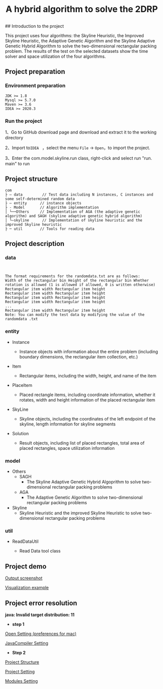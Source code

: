 <h1 align="center" style="margin: 30px 0 30px; font-weight: bold;">A hybrid algorithm to solve the 2DRP</h1>
## Introduction to the project

This project uses four algorithms: the Skyline Heuristic, the Improved Skyline Heuristic, the Adaptive Genetic Algorithm and the Skyline Adaptive Genetic Hybrid Algorithm to solve the two-dimensional rectangular packing problem. The results of the test on the selected datasets show the time solver and space utilization of the four algorithms.

## Project preparation

### Environment preparation

```text
JDK >= 1.8 
Mysql >= 5.7.0 
Maven >= 3.6
IDEA >= 2020.3
```

### Run the project

1、Go to GitHub download page and download and extract it to the working directory

2、Import to`IDEA ` ，select the menu  `File` -> `Open`，to import the project.

3、Enter the com.model.skyline.run class, right-click and select run "run. main" to run

## Project structure

```text
com     
├ – data		 // Test data including N instances, C instances and some self-determined random data
├ – entity 		// instance objects
├ - Model 		// Algorithm implementation
│ └──Others		// Implementation of AGA (the adaptive genetic algorithm) and SAGH (skyline adaptive genetic hybrid algorithm)
│ └—skyline		 // Implementation of skyline heuristic and the improved Skyline heuristic
├ ─ util 		// Tools for reading data
```

## Project description

### data

```text


The format requirements for the randomdata.txt are as follows:
Width of the rectangular bin Height of the rectangular bin Whether rotation is allowed (1 is allowed if allowed, 0 is written otherwise)
Rectangular item width Rectangular item height
Rectangular item width Rectangular item height
Rectangular item width Rectangular item height
Rectangular item width Rectangular item height
...
Rectangular item width Rectangular item height
Note: You can modify the test data by modifying the value of the randomdata .txt
```

### entity

-  Instance
   - Instance objects with information about the entire problem (including boundary dimensions, the rectangular item collection, etc.)
-  Item
   - Rectangular items, including the width, height, and name of the item
-  PlaceItem
   - Placed rectangle items, including coordinate information, whether it rotates, width and height information of the placed rectangular item

-  SkyLine
   - Skyline objects, including the coordinates of the left endpoint of the skyline, length information for skyline segments
-  Solution
   - Result objects, including list of placed rectangles, total area of placed rectangles, space utilization information

### model

- Others
  - SAGH
    - The Skyline Adaptive Genetic Hybrid Algoprithm to solve two-dimensional rectangular packing problems
  - AGA
    - The Adaptive Genetic Algorithm to solve two-dimensional rectangular packing problems
- Skyline
  - Skyline Heuristic and the improved Skyline Heuristic to solve two-dimensional rectangular packing problems

### util

- ReadDataUtil

  - Read Data tool class

    

## Project demo

[Output screenshot](https://github.com/JoeTsui925/the-SAGH-for-solving-2DRP/blob/d4e8ec931a6a691c6c5249fe4b4b0900f09bb8c8/project-implementation/readme/IMG/Output%20screenshot.jpg)



[Visualization example](https://github.com/JoeTsui925/the-SAGH-for-solving-2DRP/blob/b45546a994a07e74e3d4d9503e12933e2f48854c/project-implementation/readme/IMG/visualization%20example.png)



## Project error resolution

**java: Invalid target distribution: 11**

- **step 1**

[Open Setting (preferences for mac)](https://github.com/JoeTsui925/the-SAGH-for-solving-2DRP/blob/2991b3040e50c8ea3fb0fcb3315412fc4484d489/project-implementation/readme/IMG/Open%20Setting.png)

[JavaCompiler Setting](https://github.com/JoeTsui925/the-SAGH-for-solving-2DRP/blob/be793c8b8502024b160129b1b6b467ae362274d4/project-implementation/readme/IMG/JavaComplier%20Setting.png)

- **Step 2**

[Project Structure](https://github.com/JoeTsui925/the-SAGH-for-solving-2DRP/blob/2991b3040e50c8ea3fb0fcb3315412fc4484d489/project-implementation/readme/IMG/Project%20Structure.png)

[Project Setting](https://github.com/JoeTsui925/the-SAGH-for-solving-2DRP/blob/2991b3040e50c8ea3fb0fcb3315412fc4484d489/project-implementation/readme/IMG/Project%20Setting.png)

[Modules Setting](https://github.com/JoeTsui925/the-SAGH-for-solving-2DRP/blob/2991b3040e50c8ea3fb0fcb3315412fc4484d489/project-implementation/readme/IMG/Modules%20Setting.png)

